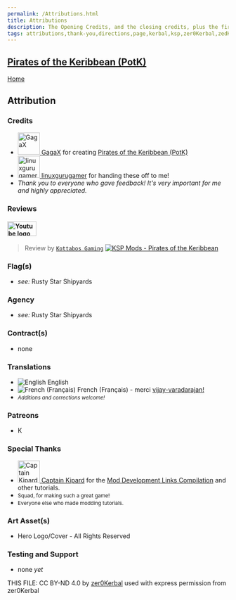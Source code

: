 ```yaml
---
permalink: /Attributions.html
title: Attributions
description: The Opening Credits, and the closing credits, plus the first of two (or is three) end credit scenes
tags: attributions,thank-you,directions,page,kerbal,ksp,zer0Kerbal,zedK
---
```

<!-- Attributions.md v1.0.6.0
Pirates of the Keribbean (PotK)
created: 11 Jul 2023
updated: 

TEMPLATE: Attributions.md v1.0.9.0
created: 01 Feb 2022
updated: 15 Mar 2023

THIS FILE: CC BY-ND 4.0 by zer0Kerbal -->
<script src="https://kit.fontawesome.com/0ea5493613.js" crossorigin="anonymous"></script>
<i class="fa fa-gear fa-spin fa-3x" style="color: firebrick"></i>

## [Pirates of the Keribbean (PotK)][mod]

[Home](./index.md)

## Attribution

### Credits

<ul>
  <li><a href="https://forum.kerbalspaceprogram.com/index.php?/profile/57813-*/"><img alt="GagaX" src="https://kerbal-forum-uploads.s3.us-west-2.amazonaws.com/monthly_12_2015/Rusty2_150px.png.1828a17115ddf26e224f4dd2bed4fda7.thumb.png.3b00d9038455e2ae006bca40a6cc0fca.png" width="50px" height="50px" > GagaX</a> for creating <a href="https://forum.kerbalspaceprogram.com/index.php?/topic/218358-*/" alt="Pirates of the Keribbean (PotK)"> Pirates of the Keribbean (PotK)</a></li>
  <li><a href="https://forum.kerbalspaceprogram.com/index.php?/profile/129964-*/"><img alt="linuxgurugamer" src="https://kerbal-forum-uploads.s3.us-west-2.amazonaws.com/monthly_2017_09/square_800x800.thumb.png.ab7375e7b1dbf21a10e5b8697a63fa5f.png" width="50px" height="50px" > linuxgurugamer</a> for handing these off to me!</li>
  <li><i>Thank you to everyone who gave feedback! It's very important for me and highly appreciated.</i></li>
</ul>

### Reviews

#### <img src="https://cdn.pixabay.com/photo/2014/05/14/14/17/youtube-344106_960_720.png" alt="Youtube logo" height="33px" width="66px">

>Review by [`Kottabos Gaming`](https://forum.kerbalspaceprogram.com/index.php?/profile/36583-*/)
>[![KSP Mods - Pirates of the Keribbean](https://img.youtube.com/vi/rpIZrnIVQYo/0.jpg)](https://www.youtube.com/watch?v=rpIZrnIVQYo)

### Flag(s)

* _see:_ Rusty Star Shipyards

### Agency

* _see:_ Rusty Star Shipyards

### Contract(s)

* none

### Translations

<ul>
  <li><img src="https://raw.githubusercontent.com/zer0Kerbal/zer0Kerbal/master/img/EN.png" alt="English" style="zoom:100%;" /> English</li>
  <li><img src="https://raw.githubusercontent.com/zer0Kerbal/zer0Kerbal/master/img/FR.png" alt="French (Français)" style="zoom:100%" > French (Français)</a> - merci <a href="https://github.com/vijay-varadarajan" alt="French (Français)">vijay-varadarajan!</a></li>
  <!-- <li><img src="https://raw.githubusercontent.com/zer0Kerbal/zer0Kerbal/zed'K/img/IT.png" alt="Italiano" style="zoom:100%;" /> Italian (Italiano) - grazie <a href="https://github.com/MattNot" alt="MattNot">Mattnot</a></li> -->
  <li><small><i>Additions and corrections welcome!</i></small></li>
</ul>

### Patreons

* K

### Special Thanks

<ul>
  <li><a href="https://forum.kerbalspaceprogram.com/index.php?/profile/70516-*/"><img alt="Captain Kipard" src="https://kerbal-forum-uploads.s3.us-west-2.amazonaws.com/monthly_12_2015/itsame.png.3227b08e54fc9e3eaa0c6c2ad8e9ad07.thumb.png.5d3a3eb0344a23048ea58826e47b9781.png" width="50px" height="50px" > Captain Kipard</a> for the <a href="https://forum.kerbalspaceprogram.com/index.php?/topic/85372-*/"> Mod Development Links Compilation</a> and other tutorials.</li>
  <li><small>Squad, for making such a great game!</small></li>
  <li><small>Everyone else who made modding tutorials.</small></li>
</ul>

### Art Asset(s)

* Hero Logo/Cover - All Rights Reserved

### Testing and Support

* none _yet_

THIS FILE: CC BY-ND 4.0 by [zer0Kerbal](https://github.com/zer0Kerbal)
  used with express permission from zer0Kerbal

[mod]: https://www.curseforge.com/kerbal/ksp-mods/PiratesoftheKeribbean "Pirates of the Keribbean (PotK)"